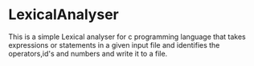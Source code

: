 # LexicalAnalyser
This is a simple Lexical analyser for c programming language that takes expressions or statements in a given input file
and identifies the operators,id's and numbers and write it to a file.
